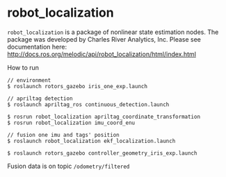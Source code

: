robot_localization
==================

`robot_localization` is a package of nonlinear state estimation nodes. 
The package was developed by Charles River Analytics, Inc. Please see documentation here: http://docs.ros.org/melodic/api/robot_localization/html/index.html


How to run

``` bash=
// environment
$ roslaunch rotors_gazebo iris_one_exp.launch

// apriltag detection
$ roslaunch apriltag_ros continuous_detection.launch

$ rosrun robot_localization apriltag_coordinate_transformation
$ rosrun robot_localization imu_coord_enu

// fusion one imu and tags' position
$ roslaunch robot_localization ekf_localization.launch

$ roslaunch rotors_gazebo controller_geometry_iris_exp.launch
```

Fusion data is on topic `/odometry/filtered`
